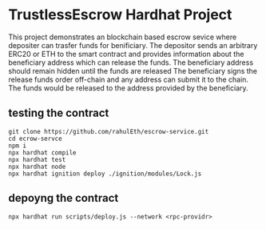 # TrustlessEscrow Hardhat Project

This project demonstrates an blockchain based escrow sevice where depositer can trasfer
funds for benificiary. The depositor sends an arbitrary ERC20 or ETH to the smart contract and provides information about the beneficiary address which can release the funds. The beneficiary address should remain hidden until the funds are released The beneficiary signs the release funds order off-chain and any address can submit it to the chain. The funds would be released to the address provided by the beneficiary.


## testing the contract

```shell
git clone https://github.com/rahulEth/escrow-service.git
cd ecrow-servce
npm i
npx hardhat compile
npx hardhat test
npx hardhat node
npx hardhat ignition deploy ./ignition/modules/Lock.js
```

## depoyng the contract

```shell
npx hardhat run scripts/deploy.js --network <rpc-providr>
```

